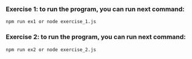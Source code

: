 ### Exercise 1: to run the program, you can run next command:

```
npm run ex1 or node exercise_1.js
```

### Exercise 2: to run the program, you can run next command:

```
npm run ex2 or node exercise_2.js
```
